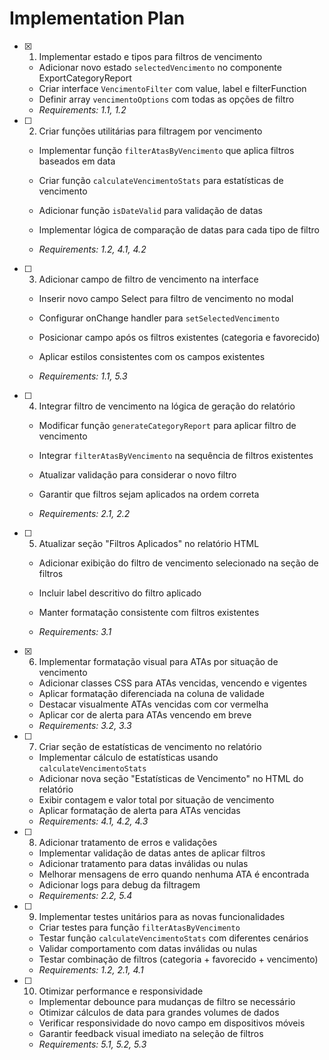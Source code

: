 # Implementation Plan

- [x] 1. Implementar estado e tipos para filtros de vencimento


  - Adicionar novo estado `selectedVencimento` no componente ExportCategoryReport
  - Criar interface `VencimentoFilter` com value, label e filterFunction
  - Definir array `vencimentoOptions` com todas as opções de filtro
  - _Requirements: 1.1, 1.2_



- [ ] 2. Criar funções utilitárias para filtragem por vencimento
  - Implementar função `filterAtasByVencimento` que aplica filtros baseados em data
  - Criar função `calculateVencimentoStats` para estatísticas de vencimento
  - Adicionar função `isDateValid` para validação de datas


  - Implementar lógica de comparação de datas para cada tipo de filtro
  - _Requirements: 1.2, 4.1, 4.2_

- [ ] 3. Adicionar campo de filtro de vencimento na interface
  - Inserir novo campo Select para filtro de vencimento no modal


  - Configurar onChange handler para `setSelectedVencimento`
  - Posicionar campo após os filtros existentes (categoria e favorecido)
  - Aplicar estilos consistentes com os campos existentes
  - _Requirements: 1.1, 5.3_



- [ ] 4. Integrar filtro de vencimento na lógica de geração do relatório
  - Modificar função `generateCategoryReport` para aplicar filtro de vencimento
  - Integrar `filterAtasByVencimento` na sequência de filtros existentes
  - Atualizar validação para considerar o novo filtro


  - Garantir que filtros sejam aplicados na ordem correta
  - _Requirements: 2.1, 2.2_

- [ ] 5. Atualizar seção "Filtros Aplicados" no relatório HTML
  - Adicionar exibição do filtro de vencimento selecionado na seção de filtros


  - Incluir label descritivo do filtro aplicado
  - Manter formatação consistente com filtros existentes
  - _Requirements: 3.1_

- [x] 6. Implementar formatação visual para ATAs por situação de vencimento



  - Adicionar classes CSS para ATAs vencidas, vencendo e vigentes
  - Aplicar formatação diferenciada na coluna de validade
  - Destacar visualmente ATAs vencidas com cor vermelha
  - Aplicar cor de alerta para ATAs vencendo em breve
  - _Requirements: 3.2, 3.3_

- [ ] 7. Criar seção de estatísticas de vencimento no relatório
  - Implementar cálculo de estatísticas usando `calculateVencimentoStats`
  - Adicionar nova seção "Estatísticas de Vencimento" no HTML do relatório
  - Exibir contagem e valor total por situação de vencimento
  - Aplicar formatação de alerta para ATAs vencidas
  - _Requirements: 4.1, 4.2, 4.3_

- [ ] 8. Adicionar tratamento de erros e validações
  - Implementar validação de datas antes de aplicar filtros
  - Adicionar tratamento para datas inválidas ou nulas
  - Melhorar mensagens de erro quando nenhuma ATA é encontrada
  - Adicionar logs para debug da filtragem
  - _Requirements: 2.2, 5.4_

- [ ] 9. Implementar testes unitários para as novas funcionalidades
  - Criar testes para função `filterAtasByVencimento`
  - Testar função `calculateVencimentoStats` com diferentes cenários
  - Validar comportamento com datas inválidas ou nulas
  - Testar combinação de filtros (categoria + favorecido + vencimento)
  - _Requirements: 1.2, 2.1, 4.1_

- [ ] 10. Otimizar performance e responsividade
  - Implementar debounce para mudanças de filtro se necessário
  - Otimizar cálculos de data para grandes volumes de dados
  - Verificar responsividade do novo campo em dispositivos móveis
  - Garantir feedback visual imediato na seleção de filtros
  - _Requirements: 5.1, 5.2, 5.3_